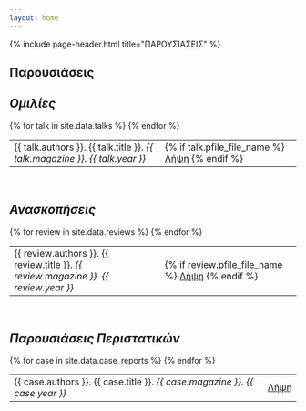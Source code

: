 ```yaml
---
layout: home
---
```


<div class="container">

  {% include page-header.html title="ΠΑΡΟΥΣΙΑΣΕΙΣ" %}

  <div class="article">
    <h2>Παρουσιάσεις</h2>
    <h2><em>Ομιλίες</em></h2>
      <table class="table table-striped">
        {% for talk in site.data.talks %}
          <tr>
            <td>
              {{ talk.authors }}. {{ talk.title }}. <i>{{ talk.magazine }}. {{ talk.year }}</i>
            </td>
            <td>
              {% if talk.pfile_file_name %}
                <span class="label label-success">
                  <a href="{{ site.baseurl }}/assets/publications/talks/{{ talk.pfile_file_name }}">Λήψη</a>
                </span>
              {% endif %}
            </td>
          </tr>
        {% endfor %}
      </table> 
    <br>
    <h2><em>Ανασκοπήσεις</em></h2>
      <table class="table table-striped">
        {% for review in site.data.reviews %}
          <tr>
            <td>
              {{ review.authors }}. {{ review.title }}. <i>{{ review.magazine }}. {{ review.year }}</i>
            </td>
            <td>
              {% if review.pfile_file_name %}
                <span class="label label-success">
                  <a href="{{ site.baseurl }}/assets/publications/reviews/{{ review.pfile_file_name }}">Λήψη</a>
                </span>
              {% endif %}
            </td>
          </tr>
        {% endfor %}
      </table> 
    <br>
    <h2><em>Παρουσιάσεις Περιστατικών</em></h2>
      <table class="table table-striped">
        {% for case in site.data.case_reports %}
          <tr>
            <td>
              {{ case.authors }}. {{ case.title }}. <i>{{ case.magazine }}. {{ case.year }}</i>
            </td>
            <td>
              <span class="label label-success">
                <a href="{{ site.baseurl }}/assets/publications/case-reports/{{ case.pfile_file_name }}">Λήψη</a>
              </span>
            </td>
          </tr>
        {% endfor %}
      </table> 
  </div>
</div>
